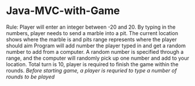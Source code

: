 # Java-MVC-with-Game

Rule: Player will enter an integer between -20 and 20. 
      By typing in the numbers, player needs to send a marble into a pit.
      The current location shows where the marble is and pits range represents where the player should aim
      Program will add number the player typed in and get a random number to add from a computer.
      A random number is specified through a range, and the computer will randomly pick up one number and add to your location.
      Total turn is 10, player is required to finish the game within the rounds.
      *Before starting game, a player is requried to type a number of rounds to be played*
